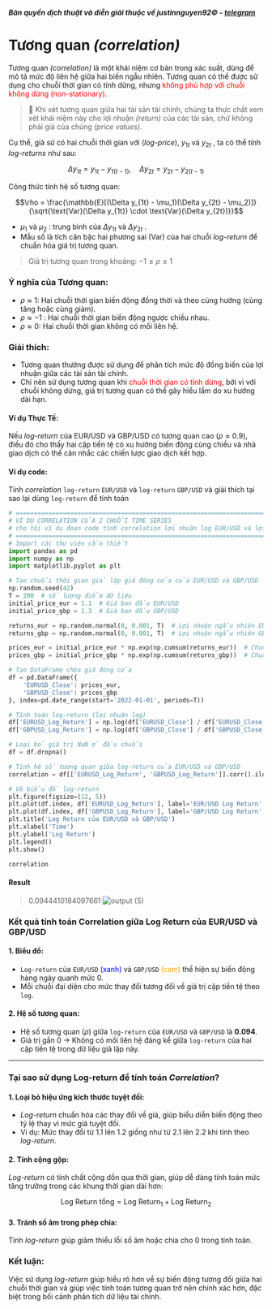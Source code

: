 ***Bản quyền dịch thuật và diễn giải thuộc về justinnguyen92&copy; - [telegram](https://t.me/justinnguyen92)***

# Tương quan *(correlation)*

Tương quan *(correlation)* là một khái niệm cơ bản trong xác suất, dùng để mô tả mức độ liên hệ giữa hai biến ngẫu nhiên. Tương quan có thể được sử dụng cho chuỗi thời gian có tính dừng, nhưng <span style="color:red">không phù hợp với chuỗi không dừng (non-stationary)</span>.

>:memo: Khi xét tương quan giữa hai tài sản tài chính, chúng ta thực chất xem xét khái niệm này cho lợi nhuận *(return)* của các tài sản, chứ không phải giá của chúng *(price values)*.

Cụ thể, giả sử có hai chuỗi thời gian với (*log-price*), $y_{1t}$  và $y_{2t}$ , ta có thể tính *log-returns* như sau:

$$\Delta y_{1t} = y_{1t} - y_{1(t-1)}, \quad \Delta y_{2t} = y_{2t} - y_{2(t-1)}$$

Công thức tính hệ số tương quan:

$$\rho = \frac{\mathbb{E}[(\Delta y_{1t} - \mu_1)(\Delta y_{2t} - \mu_2)]}{\sqrt{\text{Var}(\Delta y_{1t}) \cdot \text{Var}(\Delta y_{2t})}}$$ 

- $\mu_1$  và $\mu_2$ : trung bình của $\Delta y_{1t}$  và $\Delta y_{2t}$ .
- Mẫu số là tích căn bậc hai phương sai ($\text{Var}$) của hai chuỗi *log-return* để chuẩn hóa giá trị tương quan.

>Giá trị tương quan trong khoảng: $-1 \leq \rho \leq 1$ 

### Ý nghĩa của Tương quan:
- $\rho \approx 1$: Hai chuỗi thời gian biến động đồng thời và theo cùng hướng (cùng tăng hoặc cùng giảm).
- $\rho \approx -1$ : Hai chuỗi thời gian biến động ngược chiều nhau.
- $\rho \approx 0$: Hai chuỗi thời gian không có mối liên hệ.

### Giải thích:
- Tương quan thường được sử dụng để phân tích mức độ đồng biến của lợi nhuận giữa các tài sản tài chính.
- Chỉ nên sử dụng tương quan khi <span style= "color:red">chuỗi thời gian có tính dừng</span>, bởi vì với chuỗi không dừng, giá trị tương quan có thể gây hiểu lầm do xu hướng dài hạn.

#### Ví dụ Thực Tế:
Nếu *log-return* của EUR/USD và GBP/USD có tương quan cao ($\rho \approx 0.9$), điều đó cho thấy hai cặp tiền tệ có xu hướng biến động cùng chiều và nhà giao dịch có thể cân nhắc các chiến lược giao dịch kết hợp.

#### Ví dụ code:
Tính *correlation* `log-return` `EUR/USD` và `log-return` `GBP/USD` và giải thích tại sao lại dùng `log-return` để tính toán
```python
# =========================================================================================
# VÍ DỤ CORRELATION CỦA 2 CHUỖI TIME SERIES
# cho tôi ví dụ đoạn code tính correlation lợi nhuận log EUR/USD và lợi nhuận log GBP/USD 
# =========================================================================================
# Import các thư viện cần thiết
import pandas as pd
import numpy as np
import matplotlib.pyplot as plt

# Tạo chuỗi thời gian giả lập giá đóng cửa của EUR/USD và GBP/USD
np.random.seed(42)
T = 200  # số lượng điểm dữ liệu
initial_price_eur = 1.1  # Giá ban đầu EUR/USD
initial_price_gbp = 1.3  # Giá ban đầu GBP/USD

returns_eur = np.random.normal(0, 0.001, T)  # Lợi nhuận ngẫu nhiên EUR/USD
returns_gbp = np.random.normal(0, 0.001, T)  # Lợi nhuận ngẫu nhiên GBP/USD

prices_eur = initial_price_eur * np.exp(np.cumsum(returns_eur))  # Chuỗi giá EUR/USD
prices_gbp = initial_price_gbp * np.exp(np.cumsum(returns_gbp))  # Chuỗi giá GBP/USD

# Tạo DataFrame chứa giá đóng cửa
df = pd.DataFrame({
    'EURUSD_Close': prices_eur,
    'GBPUSD_Close': prices_gbp
}, index=pd.date_range(start='2022-01-01', periods=T))

# Tính toán log-return (lợi nhuận log)
df['EURUSD_Log_Return'] = np.log(df['EURUSD_Close'] / df['EURUSD_Close'].shift(1))
df['GBPUSD_Log_Return'] = np.log(df['GBPUSD_Close'] / df['GBPUSD_Close'].shift(1))

# Loại bỏ giá trị NaN ở đầu chuỗi
df = df.dropna()

# Tính hệ số tương quan giữa log-return của EUR/USD và GBP/USD
correlation = df[['EURUSD_Log_Return', 'GBPUSD_Log_Return']].corr().iloc[0, 1]

# Vẽ biểu đồ log-return
plt.figure(figsize=(12, 5))
plt.plot(df.index, df['EURUSD_Log_Return'], label='EUR/USD Log Return', color='blue')
plt.plot(df.index, df['GBPUSD_Log_Return'], label='GBP/USD Log Return', color='orange')
plt.title('Log Return của EUR/USD và GBP/USD')
plt.xlabel('Time')
plt.ylabel('Log Return')
plt.legend()
plt.show()

correlation
```
#### Result
>0.0944410184097661
![output (5)](https://github.com/user-attachments/assets/849c29cf-7bc6-44a2-954f-1106c6e732c4)

### Kết quả tính toán Correlation giữa Log Return của EUR/USD và GBP/USD
#### 1. Biểu đồ:
- `Log-return` của `EUR/USD` <span style="color:blue">(xanh)</span> và `GBP/USD` <span style="color:orange">(cam)</span> thể hiện sự biến động hàng ngày quanh mức 0.
- Mỗi chuỗi đại diện cho mức thay đổi tương đối về giá trị cặp tiền tệ theo `log`.

#### 2. Hệ số tương quan:
- Hệ số tương quan ($\rho$) giữa `log-return` của `EUR/USD` và `GBP/USD` là **0.094**.
- Giá trị gần 0 → Không có mối liên hệ đáng kể giữa `log-return` của hai cặp tiền tệ trong dữ liệu giả lập này.
---
### Tại sao sử dụng Log-return để tính toán *Correlation*?
#### 1. Loại bỏ hiệu ứng kích thước tuyệt đối:
- *Log-return* chuẩn hóa các thay đổi về giá, giúp biểu diễn biến động theo tỷ lệ thay vì mức giá tuyệt đối.
- Ví dụ: Mức thay đổi từ 1.1 lên 1.2 giống như từ 2.1 lên 2.2 khi tính theo *log-return*.

#### 2. Tính cộng gộp:
*Log-return* có tính chất cộng dồn qua thời gian, giúp dễ dàng tính toán mức tăng trưởng trong các khung thời gian dài hơn:

$$\text{Log Return tổng} = \text{Log Return}_1 + \text{Log Return}_2$$ 

#### 3. Tránh số âm trong phép chia:
Tính *log-return* giúp giảm thiểu lỗi số âm hoặc chia cho 0 trong tính toán.

### Kết luận:
Việc sử dụng *log-return* giúp hiểu rõ hơn về sự biến động tương đối giữa hai chuỗi thời gian và giúp việc tính toán tương quan trở nên chính xác hơn, đặc biệt trong bối cảnh phân tích dữ liệu tài chính.
